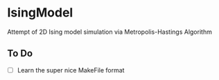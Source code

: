 # IsingModel
Attempt of 2D Ising model simulation via Metropolis-Hastings Algorithm


## To Do

- [ ] Learn the super nice MakeFile format
